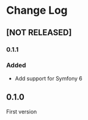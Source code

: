 # Change Log

## [NOT RELEASED]

### 0.1.1

### Added

- Add support for Symfony 6

## 0.1.0

First version
